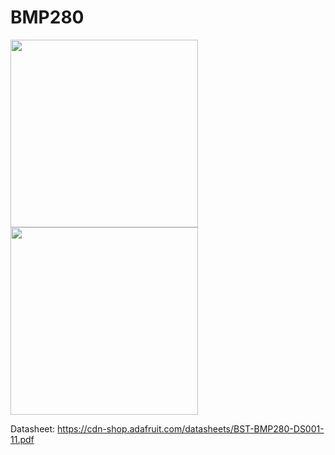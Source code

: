 # BMP280
<img src="https://github.com/Matii178/Sensors_Libraries/assets/62108776/acaa928f-16a5-4433-b36f-16053660e719" width="300" height="300">
<img src = "https://github.com/Matii178/Sensors_Libraries/assets/62108776/75bf8897-eeb5-4546-9ae4-63e7a53e6672" width = "300" height = "300">


Datasheet:
https://cdn-shop.adafruit.com/datasheets/BST-BMP280-DS001-11.pdf
